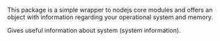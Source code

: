 This package is a simple wrapper to nodejs core modules and offers an object with information regarding your operational system and memory.

Gives useful information about system (system information).
